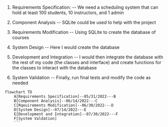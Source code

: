 1.	Requirements Specification:
-- We need a scheduling system that can hold at least 100 students, 10 instructors, and 1 admin

2.	Component Analysis
-- SQLite could be used to help with the project

3.	Requirements Modification
-- Using SQLite to create the database of courses

4.	System Design
-- Here I would create the database

5.	Development and Integration
-- I would then integrate the database with the rest of my code (the classes and interface) and create functions for the classes to interact with the database

6.	System Validation 
-- Finally, run final tests and modify the code as needed

```mermaid
flowchart TD
    A[Requirements Specification]--05/31/2022---B
    B[Component Analysis]--06/14/2022---C
    C[Rqeuirements Modification]--06/30/2022---D
    D[System Design]--07/14/2022---E
    E[Development and Integration]--07/30/2022---F
    F[System Valdation]
    ```
